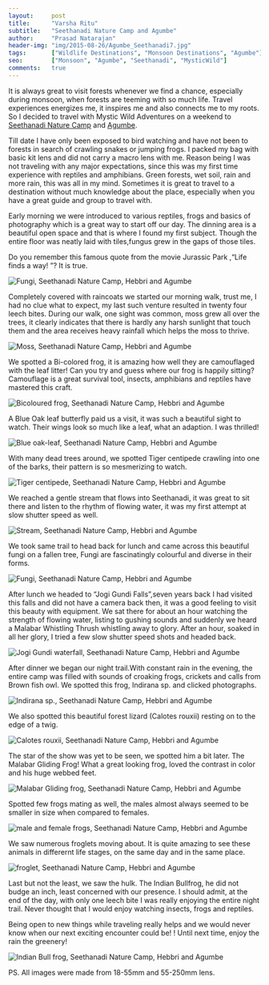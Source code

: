 ```yaml
---
layout:     post
title:      "Varsha Ritu"
subtitle:   "Seethanadi Nature Camp and Agumbe"
author:     "Prasad Natarajan"
header-img: "img/2015-08-26/Agumbe_Seethanadi7.jpg"
tags:       ["Wildlife Destinations", "Monsoon Destinations", "Agumbe"]
seo:		["Monsoon", "Agumbe", "Seethanadi", "MysticWild"]
comments:   true
---
```


<p>It is always great to visit forests whenever we find a chance, especially during monsoon, when forests are teeming with so much life. Travel experiences energizes me, it inspires me and also connects me to my roots. So I decided to travel with Mystic Wild Adventures on a weekend to <a href="http://www.wilderhood.com/accommodation/Seethanadi%20Nature%20Camp" target="_blank">Seethanadi Nature Camp</a> and <a href="http://www.wilderhood.com/destination/Agumbe" target="_blank">Agumbe</a>.</p>

<p>Till date I have only been exposed to bird watching and have not been to forests in search of crawling snakes or jumping frogs. I packed my bag with basic kit lens and did not carry a macro lens with me. Reason being I was not traveling with any major expectations, since this was my first time experience with reptiles and amphibians. Green forests, wet soil, rain and more rain, this was all  in my mind. Sometimes it is great to travel to a destination without much knowledge about the place, especially when you have a great guide and group to travel with.</p> 

<p>Early morning we were introduced to various reptiles, frogs and basics of photography which is a great way to start off our day. The dinning area is a beautiful open space and that is where I found my first subject. Though the entire floor was neatly laid with tiles,fungus grew in the gaps  of those tiles.</p>

<p>Do you remember this famous quote from the movie Jurassic Park ,“Life finds a way! ”? It is true.</p>

<img src="{{ site.baseurl}}/img/2015-08-26/Agumbe_Seethanadi1.jpg" alt="Fungi, Seethanadi Nature Camp, Hebbri and Agumbe">

<p>Completely covered with raincoats we started our morning walk, trust me, I had no clue what to expect, my last such venture resulted in twenty four leech bites. During our walk, one sight was common, moss grew all over the trees, it clearly indicates that there is hardly any harsh sunlight that touch them and the area receives heavy rainfall which helps the moss to thrive.</p>

<img src="{{ site.baseurl}}/img/2015-08-26/Agumbe_Seethanadi2.jpg" alt="Moss, Seethanadi Nature Camp, Hebbri and Agumbe">

<p>We spotted a Bi-colored frog, it is amazing how well they are camouflaged with the leaf litter! Can you try and guess where our frog is happily sitting? Camouflage is a great survival tool, insects, amphibians and reptiles have mastered this craft.</p>

<img src="{{ site.baseurl}}/img/2015-08-26/Agumbe_Seethanadi3.jpg" alt="Bicoloured frog, Seethanadi Nature Camp, Hebbri and Agumbe">

<p>A Blue Oak leaf butterfly paid us a visit, it was such a beautiful sight to watch. Their wings look so much like a leaf, what an adaption. I was thrilled!</p>

<img src="{{ site.baseurl}}/img/2015-08-26/Agumbe_Seethanadi4.jpg" alt="Blue oak-leaf, Seethanadi Nature Camp, Hebbri and Agumbe">

<p>With many dead trees around, we spotted Tiger centipede crawling into one of the barks, their pattern is so mesmerizing to watch.</p> 

<img src="{{ site.baseurl}}/img/2015-08-26/Agumbe_Seethanadi5.jpg" alt="Tiger centipede, Seethanadi Nature Camp, Hebbri and Agumbe">

<p>We reached a gentle stream that flows into Seethanadi, it was great to sit there and listen to the rhythm of flowing water, it was my first attempt at slow shutter speed as well.</p>

<img src="{{ site.baseurl}}/img/2015-08-26/Agumbe_Seethanadi6.jpg" alt="Stream, Seethanadi Nature Camp, Hebbri and Agumbe">

<p>We took same trail to head back for lunch and came across this beautiful fungi on a fallen tree, Fungi are fascinatingly colourful and diverse in their forms.</p>

<img src="{{ site.baseurl}}/img/2015-08-26/Agumbe_Seethanadi7.jpg" alt="Fungi, Seethanadi Nature Camp, Hebbri and Agumbe">

<p>After lunch we headed to “Jogi Gundi Falls”,seven years back I had visited this falls and did not have  a camera back then, it was a good feeling to visit this beauty with equipment. We sat there for about an hour watching the strength of flowing water, listing to gushing sounds and suddenly we heard a Malabar Whistling Thrush whistling away to glory. After an hour, soaked in all her glory, I tried a few slow shutter speed shots and headed back.</p>

<img src="{{ site.baseurl}}/img/2015-08-26/Agumbe_Seethanadi8.jpg" alt="Jogi Gundi waterfall, Seethanadi Nature Camp, Hebbri and Agumbe">

<p>After dinner we began our night trail.With constant rain in the evening, the entire camp was filled with sounds of croaking frogs, crickets and calls from Brown fish owl. We spotted this frog, Indirana sp. and clicked photographs.</p>

<img src="{{ site.baseurl}}/img/2015-08-26/Agumbe_Seethanadi9.jpg" alt="Indirana sp., Seethanadi Nature Camp, Hebbri and Agumbe">

<p>We also spotted this beautiful forest lizard (Calotes rouxii) resting on to the edge of a twig.</p>

<img src="{{ site.baseurl}}/img/2015-08-26/Agumbe_Seethanadi10.jpg" alt="Calotes rouxii, Seethanadi Nature Camp, Hebbri and Agumbe">

<p>The star of the show was yet to be seen, we spotted him a bit later. The Malabar Gliding Frog!
What a great looking frog, loved the contrast in color and his huge webbed feet.</p>

<img src="{{ site.baseurl}}/img/2015-08-26/Agumbe_Seethanadi11.jpg" alt="Malabar Gliding frog, Seethanadi Nature Camp, Hebbri and Agumbe">

<p>Spotted few frogs mating as well, the males almost always seemed to be smaller in size when compared to females.</p>

<img src="{{ site.baseurl}}/img/2015-08-26/Agumbe_Seethanadi12.jpg" alt="male and female frogs, Seethanadi Nature Camp, Hebbri and Agumbe">

<p>We saw numerous froglets moving about. It is quite amazing to see these animals in differernt life stages, on the same day and in the same place.</p>

<img src="{{ site.baseurl}}/img/2015-08-26/Agumbe_Seethanadi13.jpg" alt="froglet, Seethanadi Nature Camp, Hebbri and Agumbe">

<p>Last but not the least, we saw the hulk. The Indian Bullfrog, he did not budge an inch, least concerned with our presence. 
I should admit, at the end of the day, with only one leech bite I was really enjoying the entire night trail. Never thought that I would enjoy watching insects, frogs and reptiles.</p>

<p>Being open to new things  while traveling really helps and we would never know when our next exciting encounter could be! ! Until next time, enjoy the rain the greenery!</p>

<img src="{{ site.baseurl}}/img/2015-08-26/Agumbe_Seethanadi14.jpg" alt="Indian Bull frog, Seethanadi Nature Camp, Hebbri and Agumbe">

<p>PS. All images were made from 18-55mm and 55-250mm lens.</p>


